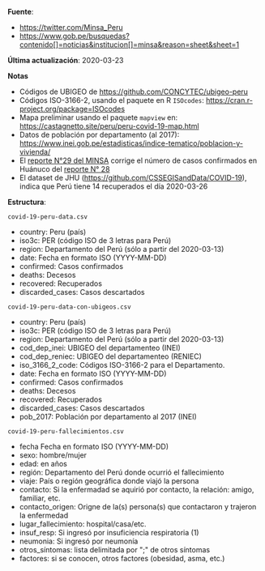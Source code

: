 **Fuente**: 
- https://twitter.com/Minsa_Peru
- https://www.gob.pe/busquedas?contenido[]=noticias&institucion[]=minsa&reason=sheet&sheet=1

**Última actualización**: 2020-03-23

**Notas**

- Códigos de UBIGEO de https://github.com/CONCYTEC/ubigeo-peru
- Códigos ISO-3166-2, usando el paquete en R `ISOcodes`: https://cran.r-project.org/package=ISOcodes
- Mapa preliminar usando el paquete `mapview` en: https://castagnetto.site/peru/peru-covid-19-map.html
- Datos de población por departamento (al 2017): https://www.inei.gob.pe/estadisticas/indice-tematico/poblacion-y-vivienda/
- El [reporte N°29 del MINSA](https://www.gob.pe/institucion/minsa/noticias/109838-minsa-casos-confirmados-por-coronavirus-covid-19-son-395-en-peru-comunicado-n-29) corrige el número de casos confirmados en Huánuco del [reporte N° 28](https://www.gob.pe/institucion/minsa/noticias/109810-minsa-casos-confirmados-por-coronavirus-covid-19-son-363-en-peru-comunicado-n-28)
- El dataset de JHU (https://github.com/CSSEGISandData/COVID-19), indica que Perú tiene 14 recuperados el día 2020-03-26

**Estructura**:

`covid-19-peru-data.csv`

- country: Peru (país)
- iso3c: PER (código ISO de 3 letras para Perú)
- region: Departamento del Perú (sólo a partir del 2020-03-13)
- date: Fecha en formato ISO (YYYY-MM-DD)
- confirmed: Casos confirmados
- deaths: Decesos
- recovered: Recuperados
- discarded_cases: Casos descartados

`covid-19-peru-data-con-ubigeos.csv`

- country: Peru (país)
- iso3c: PER (código ISO de 3 letras para Perú)
- region: Departamento del Perú (sólo a partir del 2020-03-13)
- cod_dep_inei: UBIGEO del departamenteo (INEI)
- cod_dep_reniec: UBIGEO del departamenteo (RENIEC)
- iso_3166_2_code: Códigos ISO-3166-2 para el Departamento.
- date: Fecha en formato ISO (YYYY-MM-DD)
- confirmed: Casos confirmados
- deaths: Decesos
- recovered: Recuperados
- discarded_cases: Casos descartados
- pob_2017: Población por departamento al 2017 (INEI)


`covid-19-peru-fallecimientos.csv`

- fecha Fecha en formato ISO (YYYY-MM-DD)
- sexo: hombre/mujer
- edad: en años
- región: Departamento del Perú donde ocurrió el fallecimiento
- viaje: País o región geográfica donde viajó la persona
- contacto: Si la enfermadad se aquirió por contacto, la relación: amigo, familiar, etc.
- contacto_origen: Origne de la(s) persona(s) que contactaron y trajeron la enfermedad
- lugar_fallecimiento: hospital/casa/etc.
- insuf_resp: Si ingresó por insuficiencia respiratoria (1)
- neumonia: Si ingresó por neumonía
- otros_síntomas: lista delimitada por ";" de otros síntomas
- factores: si se conocen, otros factores (obesidad, asma, etc.)
